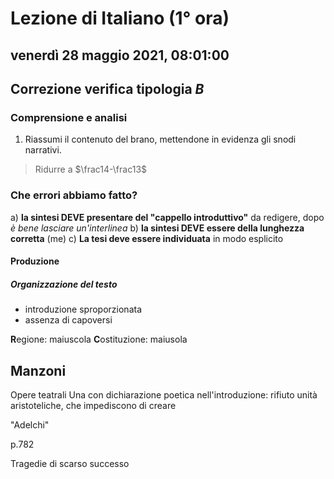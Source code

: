 # Lezione di Italiano (1° ora)

## venerdì 28 maggio 2021, 08:01:00

## Correzione verifica tipologia $B$

  ### Comprensione e analisi
  1. Riassumi il contenuto del brano, mettendone in evidenza gli snodi narrativi.

> Ridurre a $\frac14-\frac13$ 

### Che errori abbiamo fatto?

a) **la sintesi DEVE presentare del "cappello introduttivo"** da redigere, dopo *è bene lasciare un'interlinea*
b) **la sintesi DEVE essere della lunghezza corretta** (me)
c) **La tesi deve essere individuata** in modo esplicito
#### Produzione
##### Organizzazione del testo
* introduzione sproporzionata
* assenza di capoversi

**R**egione: maiuscola
**C**ostituzione: maiusola

## Manzoni
Opere teatrali
Una con dichiarazione poetica nell'introduzione: rifiuto unità aristoteliche, che impediscono di creare

"Adelchi"

p.782


Tragedie di scarso successo
<!--stackedit_data:
eyJoaXN0b3J5IjpbMTY0MDg1NDE4Myw3MDgwNjAwMDIsMTQ2Nj
EzMzc1MiwxNDMwNjUzNTU4LDE2ODM0ODQwMV19
-->